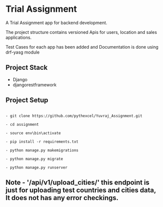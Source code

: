 # Trial Assignment #

A Trial Assignment app for backend development.

The project structure contains versioned Apis for users, location and sales applications.

Test Cases for each app has been added and Documentation is done using drf-yasg module


## Project Stack

* Django
* djangorestframework



## Project Setup

```

- git clone https://github.com/pythexcel/Yuvraj_Assignment.git

- cd assignment

- source env\bin\activate

- pip install -r requirements.txt

- python manage.py makemigrations

- python manage.py migrate

- python manage.py runserver

```

## Note - '/api/v1/upload_cities/' this endpoint is just for uploading test countries and cities data, It does not has any error checkings.